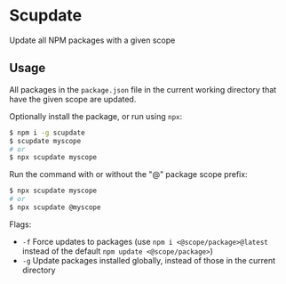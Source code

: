 
# Scupdate

Update all NPM packages with a given scope

## Usage

All packages in the `package.json` file in the current working directory that have the given scope are updated.

Optionally install the package, or run using `npx`:

```bash
$ npm i -g scupdate
$ scupdate myscope
# or
$ npx scupdate myscope
```

Run the command with or without the "@" package scope prefix:

```bash
$ npx scupdate myscope
# or
$ npx scupdate @myscope
```

Flags:

- `-f` Force updates to packages (use `npm i <@scope/package>@latest` instead of the default `npm update <@scope/package>`)
- `-g` Update packages installed globally, instead of those in the current directory


